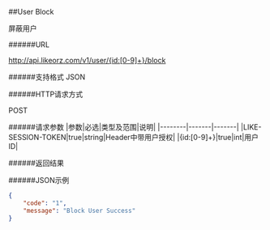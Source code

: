##User Block屏蔽用户######URLhttp://api.likeorz.com/v1/user/{id:[0-9]+}/block######支持格式JSON######HTTP请求方式POST######请求参数|参数|必选|类型及范围|说明||--------|-------|-------||LIKE-SESSION-TOKEN|true|string|Header中带用户授权||{id:[0-9]+}|true|int|用户ID|######返回结果######JSON示例```json{    "code": "1",     "message": "Block User Success"}```